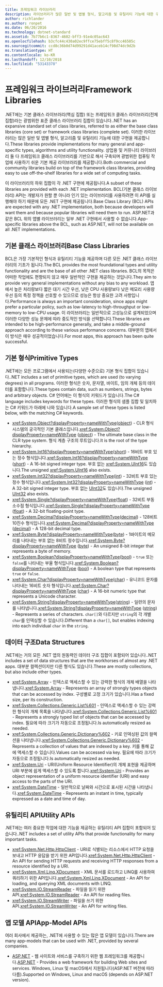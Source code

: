 ```yaml
---
title: 프레임워크 라이브러리
description: 라이브러리가 많은 일반 및 앱별 형식, 알고리즘 및 유틸리티 기능에 대한 구현을 제공하는 방법을 알아봅니다.
author: richlander
ms.author: ronpet
ms.date: 06/20/2016
ms.technology: dotnet-standard
ms.assetid: 7b77b6c1-8367-4602-bff3-91e4c05ac643
ms.openlocfilehash: b3cfc44c430a02ec9ffce75ebff5c8f9cc46505c
ms.sourcegitcommit: ccd8c36b0d74d99291d41aceb14cf98d74dc9d2b
ms.translationtype: HT
ms.contentlocale: ko-KR
ms.lasthandoff: 12/10/2018
ms.locfileid: "53143378"
---
```

# <a name="framework-libraries"></a><span data-ttu-id="c274d-103">프레임워크 라이브러리</span><span class="sxs-lookup"><span data-stu-id="c274d-103">Framework Libraries</span></span>

<span data-ttu-id="c274d-104">.NET에는 기본 클래스 라이브러리(핵심 집합) 또는 프레임워크 클래스 라이브러리(전체 집합)라는 광범위한 표준 클래스 라이브러리 집합이 있습니다.</span><span class="sxs-lookup"><span data-stu-id="c274d-104">.NET has an expansive standard set of class libraries, referred to as either the base class libraries (core set) or framework class libraries (complete set).</span></span> <span data-ttu-id="c274d-105">이러한 라이브러리는 많은 일반 및 앱별 형식, 알고리즘 및 유틸리티 기능에 대한 구현을 제공합니다.</span><span class="sxs-lookup"><span data-stu-id="c274d-105">These libraries provide implementations for many general and app-specific types, algorithms and utility functionality.</span></span> <span data-ttu-id="c274d-106">상업용 및 커뮤니티 라이브러리 둘 다 프레임워크 클래스 라이브러리를 기반으로 해서 구축되며 광범위한 컴퓨팅 작업에 사용하기 쉬운 기본 제공 라이브러리를 제공합니다.</span><span class="sxs-lookup"><span data-stu-id="c274d-106">Both commercial and community libraries build on top of the framework class libraries, providing easy to use off-the-shelf libraries for a wide set of computing tasks.</span></span>

<span data-ttu-id="c274d-107">이 라이브러리의 하위 집합이 각 .NET 구현에 제공됩니다.</span><span class="sxs-lookup"><span data-stu-id="c274d-107">A subset of these libraries are provided with each .NET implementation.</span></span> <span data-ttu-id="c274d-108">BCL(기본 클래스 라이브러리) API는 개발자가 원할 뿐 아니라 인기 있는 라이브러리를 사용하려면 이 API를 실행해야 하기 때문에 모든 .NET 구현에 제공됩니다.</span><span class="sxs-lookup"><span data-stu-id="c274d-108">Base Class Library (BCL) APIs are expected with any .NET implementation, both because developers will want them and because popular libraries will need them to run.</span></span> <span data-ttu-id="c274d-109">ASP.NET과 같은 BCL 위의 앱별 라이브러리는 일부 .NET 구현에서 사용할 수 없습니다.</span><span class="sxs-lookup"><span data-stu-id="c274d-109">App-specific libraries above the BCL, such as ASP.NET, will not be available on all .NET implementations.</span></span>

## <a name="base-class-libraries"></a><span data-ttu-id="c274d-110">기본 클래스 라이브러리</span><span class="sxs-lookup"><span data-stu-id="c274d-110">Base Class Libraries</span></span>

<span data-ttu-id="c274d-111">BCL은 가장 기본적인 형식과 유틸리티 기능을 제공하며 다른 모든 .NET 클래스 라이브러리의 기초가 됩니다.</span><span class="sxs-lookup"><span data-stu-id="c274d-111">The BCL provides the most foundational types and utility functionality and are the base of all other .NET class libraries.</span></span> <span data-ttu-id="c274d-112">BCL의 목적은 어떠한 작업에도 편향되지 않고 매우 일반적인 구현을 제공하는 것입니다.</span><span class="sxs-lookup"><span data-stu-id="c274d-112">They aim to provide very general implementations without any bias to any workload.</span></span> <span data-ttu-id="c274d-113">앱에서 높은 처리량보다 짧은 대기 시간 우선, 낮은 CPU 사용량보다 낮은 메모리 사용량 우선 등의 특정 정책을 선호할 수 있으므로 성능은 항상 중요한 고려 사항입니다.</span><span class="sxs-lookup"><span data-stu-id="c274d-113">Performance is always an important consideration, since apps might prefer a particular policy, such as low-latency to high-throughput or low-memory to low-CPU usage.</span></span> <span data-ttu-id="c274d-114">이 라이브러리는 일반적으로 고성능으로 설계되었으며 이러한 다양한 성능 문제에 따라 중도적인 방식을 선택합니다.</span><span class="sxs-lookup"><span data-stu-id="c274d-114">These libraries are intended to be high-performance generally, and take a middle-ground approach according to these various performance concerns.</span></span> <span data-ttu-id="c274d-115">대부분의 앱에서 이 방식은 매우 성공적이었습니다.</span><span class="sxs-lookup"><span data-stu-id="c274d-115">For most apps, this approach has been quite successful.</span></span>

## <a name="primitive-types"></a><span data-ttu-id="c274d-116">기본 형식</span><span class="sxs-lookup"><span data-stu-id="c274d-116">Primitive Types</span></span>

<span data-ttu-id="c274d-117">.NET에는 모든 프로그램에서 사용되는(다양한 수준으로) 기본 형식 집합이 있습니다.</span><span class="sxs-lookup"><span data-stu-id="c274d-117">.NET includes a set of primitive types, which are used (to varying degrees) in all programs.</span></span> <span data-ttu-id="c274d-118">이러한 형식은 숫자, 문자열, 바이트, 임의 개체 등의 데이터를 포함합니다.</span><span class="sxs-lookup"><span data-stu-id="c274d-118">These types contain data, such as numbers, strings, bytes and arbitrary objects.</span></span> <span data-ttu-id="c274d-119">C# 언어에는 이 형식의 키워드가 있습니다.</span><span class="sxs-lookup"><span data-stu-id="c274d-119">The C# language includes keywords for these types.</span></span> <span data-ttu-id="c274d-120">이러한 형식의 샘플 집합 및 일치하는 C# 키워드가 아래에 나와 있습니다.</span><span class="sxs-lookup"><span data-stu-id="c274d-120">A sample set of these types is listed below, with the matching C# keywords.</span></span>

* <span data-ttu-id="c274d-121"><xref:System.Object?displayProperty=nameWithType>([object](../csharp/language-reference/keywords/object.md)) - CLR 형식 시스템의 궁극적인 기본 클래스입니다.</span><span class="sxs-lookup"><span data-stu-id="c274d-121"><xref:System.Object?displayProperty=nameWithType> ([object](../csharp/language-reference/keywords/object.md)) - The ultimate base class in the CLR type system.</span></span> <span data-ttu-id="c274d-122">형식 계층 구조의 루트입니다.</span><span class="sxs-lookup"><span data-stu-id="c274d-122">It is the root of the type hierarchy.</span></span>
* <span data-ttu-id="c274d-123"><xref:System.Int16?displayProperty=nameWithType>([short](../csharp/language-reference/keywords/short.md)) - 16비트 부호 있는 정수 형식입니다.</span><span class="sxs-lookup"><span data-stu-id="c274d-123"><xref:System.Int16?displayProperty=nameWithType> ([short](../csharp/language-reference/keywords/short.md)) - A 16-bit signed integer type.</span></span> <span data-ttu-id="c274d-124">부호 없는 <xref:System.UInt16>도 있습니다.</span><span class="sxs-lookup"><span data-stu-id="c274d-124">The unsigned <xref:System.UInt16> also exists.</span></span>
* <span data-ttu-id="c274d-125"><xref:System.Int32?displayProperty=nameWithType>([int](../csharp/language-reference/keywords/int.md)) - 32비트 부호 있는 정수 형식입니다.</span><span class="sxs-lookup"><span data-stu-id="c274d-125"><xref:System.Int32?displayProperty=nameWithType> ([int](../csharp/language-reference/keywords/int.md)) - A 32-bit signed integer type.</span></span> <span data-ttu-id="c274d-126">부호 없는 [UInt32](../csharp/language-reference/keywords/uint.md)도 있습니다.</span><span class="sxs-lookup"><span data-stu-id="c274d-126">The unsigned [UInt32](../csharp/language-reference/keywords/uint.md) also exists.</span></span>
* <span data-ttu-id="c274d-127"><xref:System.Single?displayProperty=nameWithType>([float](../csharp/language-reference/keywords/float.md)) - 32비트 부동 소수점 형식입니다.</span><span class="sxs-lookup"><span data-stu-id="c274d-127"><xref:System.Single?displayProperty=nameWithType> ([float](../csharp/language-reference/keywords/float.md)) - A 32-bit floating-point type.</span></span>
* <span data-ttu-id="c274d-128"><xref:System.Decimal?displayProperty=nameWithType>([decimal](../csharp/language-reference/keywords/decimal.md)) - 128비트 10진수 형식입니다.</span><span class="sxs-lookup"><span data-stu-id="c274d-128"><xref:System.Decimal?displayProperty=nameWithType> ([decimal](../csharp/language-reference/keywords/decimal.md)) - A 128-bit decimal type.</span></span>
* <span data-ttu-id="c274d-129"><xref:System.Byte?displayProperty=nameWithType>([byte](../csharp/language-reference/keywords/byte.md)) - 1바이트의 메모리를 나타내는 부호 없는 8비트 정수입니다.</span><span class="sxs-lookup"><span data-stu-id="c274d-129"><xref:System.Byte?displayProperty=nameWithType> ([byte](../csharp/language-reference/keywords/byte.md)) - An unsigned 8-bit integer that represents a byte of memory.</span></span>
* <span data-ttu-id="c274d-130"><xref:System.Boolean?displayProperty=nameWithType>([bool](../csharp/language-reference/keywords/bool.md)) - `true` 또는 `false`를 나타내는 부울 형식입니다.</span><span class="sxs-lookup"><span data-stu-id="c274d-130"><xref:System.Boolean?displayProperty=nameWithType> ([bool](../csharp/language-reference/keywords/bool.md)) - A boolean type that represents `true` or `false`.</span></span>
* <span data-ttu-id="c274d-131"><xref:System.Char?displayProperty=nameWithType>([char](../csharp/language-reference/keywords/char.md)) - 유니코드 문자를 나타내는 16비트 숫자 형식입니다.</span><span class="sxs-lookup"><span data-stu-id="c274d-131"><xref:System.Char?displayProperty=nameWithType> ([char](../csharp/language-reference/keywords/char.md)) - A 16-bit numeric type that represents a Unicode character.</span></span>
* <span data-ttu-id="c274d-132"><xref:System.String?displayProperty=nameWithType>([string](../csharp/language-reference/keywords/string.md)) - 일련의 문자를 나타냅니다.</span><span class="sxs-lookup"><span data-stu-id="c274d-132"><xref:System.String?displayProperty=nameWithType> ([string](../csharp/language-reference/keywords/string.md)) - Represents a series of characters.</span></span> <span data-ttu-id="c274d-133">`char[]`와 다르지만 `string`의 각 개별 `char`를 인덱싱할 수 있습니다.</span><span class="sxs-lookup"><span data-stu-id="c274d-133">Different than a `char[]`, but enables indexing into each individual `char` in the `string`.</span></span>

## <a name="data-structures"></a><span data-ttu-id="c274d-134">데이터 구조</span><span class="sxs-lookup"><span data-stu-id="c274d-134">Data Structures</span></span>

<span data-ttu-id="c274d-135">.NET에는 거의 모든 .NET 앱의 원동력인 데이터 구조 집합이 포함되어 있습니다.</span><span class="sxs-lookup"><span data-stu-id="c274d-135">.NET includes a set of data structures that are the workhorses of almost any .NET apps.</span></span> <span data-ttu-id="c274d-136">대부분 컬렉션이지만 다른 형식도 있습니다.</span><span class="sxs-lookup"><span data-stu-id="c274d-136">These are mostly collections, but also include other types.</span></span>

*   <span data-ttu-id="c274d-137"><xref:System.Array> - 인덱스로 액세스할 수 있는 강력한 형식의 개체 배열을 나타냅니다.</span><span class="sxs-lookup"><span data-stu-id="c274d-137"><xref:System.Array> - Represents an array of strongly types objects that can be accessed by index.</span></span> <span data-ttu-id="c274d-138">구성별로 고정 크기가 있습니다.</span><span class="sxs-lookup"><span data-stu-id="c274d-138">Has a fixed size, per its construction.</span></span>
*   <span data-ttu-id="c274d-139"><xref:System.Collections.Generic.List%601> - 인덱스로 액세스할 수 있는 강력한 형식의 개체 목록을 나타냅니다.</span><span class="sxs-lookup"><span data-stu-id="c274d-139"><xref:System.Collections.Generic.List%601> - Represents a strongly typed list of objects that can be accessed by index.</span></span> <span data-ttu-id="c274d-140">필요에 따라 크기가 자동으로 조정됩니다.</span><span class="sxs-lookup"><span data-stu-id="c274d-140">Is automatically resized as needed.</span></span>
*   <span data-ttu-id="c274d-141"><xref:System.Collections.Generic.Dictionary%602> - 키로 인덱싱된 값의 컬렉션을 나타냅니다.</span><span class="sxs-lookup"><span data-stu-id="c274d-141"><xref:System.Collections.Generic.Dictionary%602> - Represents a collection of values that are indexed by a key.</span></span> <span data-ttu-id="c274d-142">키를 통해 값에 액세스할 수 있습니다.</span><span class="sxs-lookup"><span data-stu-id="c274d-142">Values can be accessed via key.</span></span> <span data-ttu-id="c274d-143">필요에 따라 크기가 자동으로 조정됩니다.</span><span class="sxs-lookup"><span data-stu-id="c274d-143">Is automatically resized as needed.</span></span>
*   <span data-ttu-id="c274d-144"><xref:System.Uri> - URI(Uniform Resource Identifier)의 개체 표현을 제공하며 URI 부분에 쉽게 액세스할 수 있도록 합니다.</span><span class="sxs-lookup"><span data-stu-id="c274d-144"><xref:System.Uri> - Provides an object representation of a uniform resource identifier (URI) and easy access to the parts of the URI.</span></span>
*   <span data-ttu-id="c274d-145"><xref:System.DateTime> - 일반적으로 날짜와 시간으로 표시된 시간을 나타냅니다.</span><span class="sxs-lookup"><span data-stu-id="c274d-145"><xref:System.DateTime> - Represents an instant in time, typically expressed as a date and time of day.</span></span>

## <a name="utility-apis"></a><span data-ttu-id="c274d-146">유틸리티 API</span><span class="sxs-lookup"><span data-stu-id="c274d-146">Utility APIs</span></span>

<span data-ttu-id="c274d-147">.NET에는 여러 중요한 작업에 대한 기능을 제공하는 유틸리티 API 집합이 포함되어 있습니다.</span><span class="sxs-lookup"><span data-stu-id="c274d-147">.NET includes a set of utility APIs that provide functionality for many important tasks.</span></span>

*   <span data-ttu-id="c274d-148"><xref:System.Net.Http.HttpClient> - URI로 식별되는 리소스에서 HTTP 요청을 보내고 HTTP 응답을 받기 위한 API입니다.</span><span class="sxs-lookup"><span data-stu-id="c274d-148"><xref:System.Net.Http.HttpClient> - An API for sending HTTP requests and receiving HTTP responses from a resource identified by a URI.</span></span>
*   <span data-ttu-id="c274d-149"><xref:System.Xml.Linq.XDocument> - XML 문서를 로드하고 LINQ를 사용하여 쿼리하기 위한 API입니다.</span><span class="sxs-lookup"><span data-stu-id="c274d-149"><xref:System.Xml.Linq.XDocument> - An API for loading, and querying XML documents with LINQ.</span></span>
*   <span data-ttu-id="c274d-150"><xref:System.IO.StreamReader> - 파일을 읽기 위한 API.</span><span class="sxs-lookup"><span data-stu-id="c274d-150"><xref:System.IO.StreamReader> - An API for reading files.</span></span> 
*   <span data-ttu-id="c274d-151"><xref:System.IO.StreamWriter> - 파일을 쓰기 위한 API.</span><span class="sxs-lookup"><span data-stu-id="c274d-151"><xref:System.IO.StreamWriter> - An API for writing files.</span></span>

## <a name="app-model-apis"></a><span data-ttu-id="c274d-152">앱 모델 API</span><span class="sxs-lookup"><span data-stu-id="c274d-152">App-Model APIs</span></span>

<span data-ttu-id="c274d-153">여러 회사에서 제공하는, .NET에 사용할 수 있는 많은 앱 모델이 있습니다.</span><span class="sxs-lookup"><span data-stu-id="c274d-153">There are many app-models that can be used with .NET, provided by several companies.</span></span>

*   <span data-ttu-id="c274d-154">[ASP.NET](https://www.asp.net) - 웹 사이트와 서비스를 구축하기 위한 웹 프레임워크를 제공합니다.</span><span class="sxs-lookup"><span data-stu-id="c274d-154">[ASP.NET](https://www.asp.net) - Provides a web framework for building Web sites and services.</span></span> <span data-ttu-id="c274d-155">Windows, Linux 및 macOS에서 지원됩니다(ASP.NET 버전에 따라 다름).</span><span class="sxs-lookup"><span data-stu-id="c274d-155">Supported on Windows, Linux and macOS (depends on ASP.NET version).</span></span>
